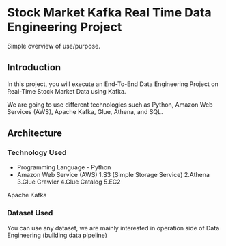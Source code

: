 #  Stock Market Kafka Real Time Data Engineering Project

Simple overview of use/purpose.

## Introduction
In this project, you will execute an End-To-End Data Engineering Project on Real-Time Stock Market Data using Kafka.

We are going to use different technologies such as Python, Amazon Web Services (AWS), Apache Kafka, Glue, Athena, and SQL.


## Architecture


### Technology Used

* Programming Language - Python
* Amazon Web Service (AWS)
1.S3 (Simple Storage Service)
2.Athena
3.Glue Crawler
4.Glue Catalog
5.EC2

Apache Kafka

### Dataset Used

You can use any dataset, we are mainly interested in operation side of Data Engineering (building data pipeline)


